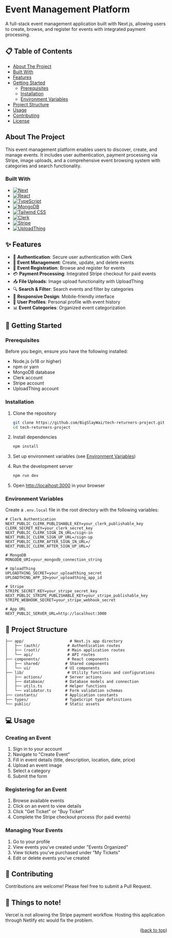 <a id="readme-top"></a>

# Event Management Platform

A full-stack event management application built with Next.js, allowing users to create, browse, and register for events with integrated payment processing.

## 📋 Table of Contents

- [About The Project](#about-the-project)
- [Built With](#built-with)
- [Features](#features)
- [Getting Started](#getting-started)
  - [Prerequisites](#prerequisites)
  - [Installation](#installation)
  - [Environment Variables](#environment-variables)
- [Project Structure](#project-structure)
- [Usage](#usage)
- [Contributing](#contributing)
- [License](#license)

## About The Project

This event management platform enables users to discover, create, and manage events. It includes user authentication, payment processing via Stripe, image uploads, and a comprehensive event browsing system with categories and search functionality.

### Built With

* [![Next][Next.js]][Next-url]
* [![React][React.js]][React-url]
* [![TypeScript][TypeScript]][TypeScript-url]
* [![MongoDB][MongoDB]][MongoDB-url]
* [![Tailwind CSS][TailwindCSS]][Tailwind-url]
* [![Clerk][Clerk]][Clerk-url]
* [![Stripe][Stripe]][Stripe-url]
* [![UploadThing][UploadThing]][UploadThing-url]

## ✨ Features

- 🔐 **Authentication**: Secure user authentication with Clerk
- 📅 **Event Management**: Create, update, and delete events
- 🎫 **Event Registration**: Browse and register for events
- 💳 **Payment Processing**: Integrated Stripe checkout for paid events
- 📤 **File Uploads**: Image upload functionality with UploadThing
- 🔍 **Search & Filter**: Search events and filter by categories
- 📱 **Responsive Design**: Mobile-friendly interface
- 👤 **User Profiles**: Personal profile with event history
- 📊 **Event Categories**: Organized event categorization

## 🚀 Getting Started

### Prerequisites

Before you begin, ensure you have the following installed:
* Node.js (v18 or higher)
* npm or yarn
* MongoDB database
* Clerk account
* Stripe account
* UploadThing account

### Installation

1. Clone the repository
   ```bash
   git clone https://github.com/BigSlayWai/tech-returners-project.git
   cd tech-returners-project
   ```

2. Install dependencies
   ```bash
   npm install
   ```

3. Set up environment variables (see [Environment Variables](#environment-variables))

4. Run the development server
   ```bash
   npm run dev
   ```

5. Open [http://localhost:3000](http://localhost:3000) in your browser

### Environment Variables

Create a `.env.local` file in the root directory with the following variables:

```env
# Clerk Authentication
NEXT_PUBLIC_CLERK_PUBLISHABLE_KEY=your_clerk_publishable_key
CLERK_SECRET_KEY=your_clerk_secret_key
NEXT_PUBLIC_CLERK_SIGN_IN_URL=/sign-in
NEXT_PUBLIC_CLERK_SIGN_UP_URL=/sign-up
NEXT_PUBLIC_CLERK_AFTER_SIGN_IN_URL=/
NEXT_PUBLIC_CLERK_AFTER_SIGN_UP_URL=/

# MongoDB
MONGODB_URI=your_mongodb_connection_string

# UploadThing
UPLOADTHING_SECRET=your_uploadthing_secret
UPLOADTHING_APP_ID=your_uploadthing_app_id

# Stripe
STRIPE_SECRET_KEY=your_stripe_secret_key
NEXT_PUBLIC_STRIPE_PUBLISHABLE_KEY=your_stripe_publishable_key
STRIPE_WEBHOOK_SECRET=your_stripe_webhook_secret

# App URL
NEXT_PUBLIC_SERVER_URL=http://localhost:3000
```

## 📁 Project Structure

```
├── app/                    # Next.js app directory
│   ├── (auth)/            # Authentication routes
│   ├── (root)/            # Main application routes
│   └── api/               # API routes
├── components/            # React components
│   ├── shared/           # Shared components
│   └── ui/               # UI components
├── lib/                   # Utility functions and configurations
│   ├── actions/          # Server actions
│   ├── database/         # Database models and connection
│   ├── utils.ts          # Helper functions
│   └── validator.ts      # Form validation schemas
├── constants/            # Application constants
├── types/                # TypeScript type definitions
└── public/               # Static assets
```

## 💻 Usage

### Creating an Event
1. Sign in to your account
2. Navigate to "Create Event"
3. Fill in event details (title, description, location, date, price)
4. Upload an event image
5. Select a category
6. Submit the form

### Registering for an Event
1. Browse available events
2. Click on an event to view details
3. Click "Get Ticket" or "Buy Ticket"
4. Complete the Stripe checkout process (for paid events)

### Managing Your Events
1. Go to your profile
2. View events you've created under "Events Organized"
3. View tickets you've purchased under "My Tickets"
4. Edit or delete events you've created

## 🤝 Contributing

Contributions are welcome! Please feel free to submit a Pull Request.

## 📄 Things to note!

Vercel is not allowing the Stripe payment workflow. Hosting this application through Netlify etc would fix the problem.

<p align="right">(<a href="#readme-top">back to top</a>)</p>

<!-- MARKDOWN LINKS & IMAGES -->
[Next.js]: https://img.shields.io/badge/next.js-000000?style=for-the-badge&logo=nextdotjs&logoColor=white
[Next-url]: https://nextjs.org/
[React.js]: https://img.shields.io/badge/React-20232A?style=for-the-badge&logo=react&logoColor=61DAFB
[React-url]: https://reactjs.org/
[TypeScript]: https://img.shields.io/badge/TypeScript-007ACC?style=for-the-badge&logo=typescript&logoColor=white
[TypeScript-url]: https://www.typescriptlang.org/
[MongoDB]: https://img.shields.io/badge/MongoDB-4EA94B?style=for-the-badge&logo=mongodb&logoColor=white
[MongoDB-url]: https://www.mongodb.com/
[TailwindCSS]: https://img.shields.io/badge/Tailwind_CSS-38B2AC?style=for-the-badge&logo=tailwind-css&logoColor=white
[Tailwind-url]: https://tailwindcss.com/
[Clerk]: https://img.shields.io/badge/Clerk-6C47FF?style=for-the-badge&logo=clerk&logoColor=white
[Clerk-url]: https://clerk.dev/
[Stripe]: https://img.shields.io/badge/Stripe-008CDD?style=for-the-badge&logo=stripe&logoColor=white
[Stripe-url]: https://stripe.com/
[UploadThing]: https://img.shields.io/badge/UploadThing-000000?style=for-the-badge
[UploadThing-url]: https://uploadthing.com/
